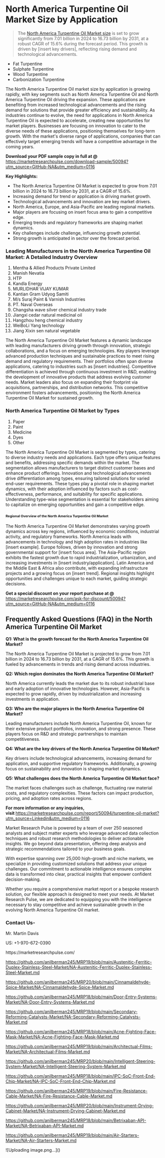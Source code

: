 <h1>North America Turpentine Oil Market&nbsp;Size by Application</h1><blockquote><p>The <a href="https://marketresearchpulse.com/download-sample/50094?utm_source=GitHub-NA&amp;utm_medium=0116">North America Turpentine Oil Market size</a> is set to grow significantly from 7.01 billion in 2024 to 16.73 billion by 2031, at a robust CAGR of 15.6% during the forecast period. This growth is driven by [insert key drivers], reflecting rising demand and technological advancements.</p></blockquote><ul><li>Fat Turpentine<li> Sulphate Turpentine<li> Wood Turpentine<li> Carbonization Turpentine</li></ul><p>The North America Turpentine Oil market size by application is growing rapidly, with key segments such as North America Turpentine Oil and North America Turpentine Oil driving the expansion. These applications are benefiting from increased technological advancements and the rising demand for solutions that provide greater efficiency and sustainability. As industries continue to evolve, the need for applications in North America Turpentine Oil is expected to accelerate, creating new opportunities for market players. Businesses are focusing on innovation to cater to the diverse needs of these applications, positioning themselves for long-term growth. With the market's diverse range of applications, companies that can effectively target emerging trends will have a competitive advantage in the coming years.</p><p><strong>Download your PDF sample copy in full at @ </strong><a href="https://marketresearchpulse.com/download-sample/50094?utm_source=GitHub-NA&amp;utm_medium=0116">https://marketresearchpulse.com/download-sample/50094?utm_source=GitHub-NA&amp;utm_medium=0116</a></p><p><strong>Key Highlights: </strong></p><ul><li>The North America Turpentine Oil Market is expected to grow from 7.01 billion in 2024 to 16.73 billion by 2031, at a CAGR of 15.6%.</li><li>Increasing demand for trend or application is driving market growth.</li><li>Technological advancements and innovation are key market drivers.</li><li>North America, Europe, and Asia-Pacific are leading regional markets.</li><li>Major players are focusing on insert focus area to gain a competitive edge.</li><li>Emerging trends and regulatory frameworks are shaping market dynamics.</li><li>Key challenges include challenge, influencing growth potential.</li><li>Strong growth is anticipated in sector over the forecast period.</li></ul><h3>Leading Manufacturers in the North America Turpentine Oil Market: A Detailed Industry Overview</h3><ol><li>Mentha & Allied Products Private Limited</li><li>Manish Nevatia</li><li>HTP</li><li>Kandla Energy</li><li>MURLIDHAR VIJAY KUMAR</li><li>Kantian Gram Udyog Samiti</li><li>M/s Suraj Paint & Varnish Industries</li><li>PT. Naval Overseas</li><li>Changsha wave silver chemical industry trade</li><li>Jiangxi cedar natural medicinal oil</li><li>Hangzhou heng chemical industry</li><li>WeiBoLi Yang technology</li><li>Jiang Xixin sen natural vegetable</li></ol><div class="flex max-w-full flex-col flex-grow"><div class="min-h-8 text-message flex w-full flex-col items-end gap-2 whitespace-normal break-words [.text-message+&amp;]:mt-5" dir="auto" data-message-author-role="assistant" data-message-id="fd8432e4-4910-450d-b182-61b7bfb0a01f" data-message-model-slug="gpt-4o"><div class="flex w-full flex-col gap-1 empty:hidden first:pt-[3px]"><div class="markdown prose w-full break-words dark:prose-invert light"><p>The North America Turpentine Oil Market features a dynamic landscape with leading manufacturers driving growth through innovation, strategic collaborations, and a focus on emerging technologies. Key players leverage advanced production techniques and sustainable practices to meet rising demand and regulatory requirements. Their portfolios often span diverse applications, catering to industries such as [insert industries]. Competitive differentiation is achieved through continuous investment in R&amp;D, enabling the development of innovative products that address evolving customer needs. Market leaders also focus on expanding their footprint via acquisitions, partnerships, and distribution networks. This competitive environment fosters advancements, positioning the North America Turpentine Oil Market for sustained growth.</p></div></div></div></div><h3>North America Turpentine Oil Market by Types</h3><ol><li>Paper<li> Paint<li> Medicine<li> Dyes<li> Other</li></ol><div class="flex max-w-full flex-col flex-grow"><div class="min-h-8 text-message flex w-full flex-col items-end gap-2 whitespace-normal break-words [.text-message+&amp;]:mt-5" dir="auto" data-message-author-role="assistant" data-message-id="084470be-0bb7-4664-bddf-5156b4f41249" data-message-model-slug="gpt-4o-mini"><div class="flex w-full flex-col gap-1 empty:hidden first:pt-[3px]"><div class="markdown prose w-full break-words dark:prose-invert light"><p>The North America Turpentine Oil Market is segmented by types, catering to diverse industry needs and applications. Each type offers unique features and benefits, addressing specific demands within the market. The segmentation allows manufacturers to target distinct customer bases and enhance product offerings. Innovation and technological advancements drive differentiation among types, ensuring tailored solutions for varied end-user requirements. These types play a pivotal role in shaping market dynamics, with their adoption influenced by factors such as cost-effectiveness, performance, and suitability for specific applications. Understanding type-wise segmentation is essential for stakeholders aiming to capitalize on emerging opportunities and gain a competitive edge.</p></div></div></div></div><h3><span style="font-size: 11px;">Regional Overview of the North America Turpentine Oil Market</span></h3><div class="flex max-w-full flex-col flex-grow"><div class="min-h-8 text-message flex w-full flex-col items-end gap-2 whitespace-normal break-words [.text-message+&amp;]:mt-5" dir="auto" data-message-author-role="assistant" data-message-id="e9038762-ce64-4e30-91c9-9bd413514231" data-message-model-slug="gpt-4o-mini"><div class="flex w-full flex-col gap-1 empty:hidden first:pt-[3px]"><div class="markdown prose w-full break-words dark:prose-invert light"><p>The North America Turpentine Oil Market demonstrates varying growth dynamics across key regions, influenced by economic conditions, industrial activity, and regulatory frameworks. North America leads with advancements in technology and high adoption rates in industries like [insert example]. Europe follows, driven by innovation and strong governmental support for [insert focus area]. The Asia-Pacific region exhibits the fastest growth due to rapid industrialization, urbanization, and increasing investments in [insert industry/application]. Latin America and the Middle East &amp; Africa also contribute, with expanding infrastructure projects and a growing focus on [insert trend]. Regional insights highlight opportunities and challenges unique to each market, guiding strategic decisions.</p></div></div></div></div><p><strong>Get a special discount on your report purchase at @ </strong><a href="https://marketresearchpulse.com/ask-for-discount/50094?utm_source=GitHub-NA&amp;utm_medium=0116">https://marketresearchpulse.com/ask-for-discount/50094?utm_source=GitHub-NA&amp;utm_medium=0116</a></p><h2>Frequently Asked Questions (FAQ) in the North America Turpentine Oil Market</h2><p><strong>Q1: What is the growth forecast for the North America Turpentine Oil Market?</strong></p><p>The North America Turpentine Oil Market is projected to grow from 7.01 billion in 2024 to 16.73 billion by 2031, at a CAGR of 15.6%. This growth is fueled by advancements in trends and rising demand across industries.</p><p><strong>Q2: Which region dominates the North America Turpentine Oil Market?</strong></p><p>North America currently leads the market due to its robust industrial base and early adoption of innovative technologies. However, Asia-Pacific is expected to grow rapidly, driven by industrialization and increasing investments in application.</p><p><strong>Q3: Who are the major players in the North America Turpentine Oil Market?</strong></p><p>Leading manufacturers include North America Turpentine Oil, known for their extensive product portfolios, innovation, and strong presence. These players focus on R&amp;D and strategic partnerships to maintain competitiveness.</p><p><strong>Q4: What are the key drivers of the North America Turpentine Oil Market?</strong></p><p>Key drivers include technological advancements, increasing demand for application, and supportive regulatory frameworks. Additionally, a growing focus on sustainability and innovation is shaping market dynamics.</p><p><strong>Q5: What challenges does the North America Turpentine Oil Market face?</strong></p><p>The market faces challenges such as challenge, fluctuating raw material costs, and regulatory complexities. These factors can impact production, pricing, and adoption rates across regions.</p><p><strong>For more information or any inquiries, visit&nbsp;</strong><a href="https://marketresearchpulse.com/report/50094/turpentine-oil-market?utm_source=Linkedin&utm_medium=0116">https://marketresearchpulse.com/report/50094/turpentine-oil-market?utm_source=Linkedin&utm_medium=0116</a></p><p>Market Research Pulse is powered by a team of over 250 seasoned analysts and subject matter experts who leverage advanced data collection techniques and robust research methodologies to deliver actionable insights. We go beyond data presentation, offering deep analysis and strategic recommendations tailored to your business goals.</p><p>With expertise spanning over 25,000 high-growth and niche markets, we specialize in providing customized solutions that address your unique challenges. Our commitment to actionable intelligence ensures complex data is transformed into clear, practical insights that empower confident decision-making.</p><p>Whether you require a comprehensive market report or a bespoke research solution, our flexible approach is designed to meet your needs. At Market Research Pulse, we are dedicated to equipping you with the intelligence necessary to stay competitive and achieve sustainable growth in the evolving North America Turpentine Oil market.</p><h3><strong>Contact Us-</strong></h3><p>Mr. Martin Davis</p><p>US: +1-970-672-0390</p><p>https://marketresearchpulse.com/</p><p><a href="https://github.com/anilberman245/MRP19/blob/main/Austenitic-Ferritic-Duplex-Stainless-Steel-Market/NA-Austenitic-Ferritic-Duplex-Stainless-Steel-Market.md">https://github.com/anilberman245/MRP19/blob/main/Austenitic-Ferritic-Duplex-Stainless-Steel-Market/NA-Austenitic-Ferritic-Duplex-Stainless-Steel-Market.md</a></p><p><a href="https://github.com/anilberman245/MRP20/blob/main/Cinnamaldehyde-Spice-Market/NA-Cinnamaldehyde-Spice-Market.md">https://github.com/anilberman245/MRP20/blob/main/Cinnamaldehyde-Spice-Market/NA-Cinnamaldehyde-Spice-Market.md</a></p><p><a href="https://github.com/anilberman245/MRP18/blob/main/Door-Entry-Systems-Market/NA-Door-Entry-Systems-Market.md">https://github.com/anilberman245/MRP18/blob/main/Door-Entry-Systems-Market/NA-Door-Entry-Systems-Market.md</a></p><p><a href="https://github.com/anilberman245/MRP19/blob/main/Secondary-Reforming-Catalysts-Market/NA-Secondary-Reforming-Catalysts-Market.md">https://github.com/anilberman245/MRP19/blob/main/Secondary-Reforming-Catalysts-Market/NA-Secondary-Reforming-Catalysts-Market.md</a></p><p><a href="https://github.com/anilberman245/MRP18/blob/main/Acne-Fighting-Face-Mask-Market/NA-Acne-Fighting-Face-Mask-Market.md">https://github.com/anilberman245/MRP18/blob/main/Acne-Fighting-Face-Mask-Market/NA-Acne-Fighting-Face-Mask-Market.md</a></p><p><a href="https://github.com/anilberman245/MRP19/blob/main/Architectual-Films-Market/NA-Architectual-Films-Market.md">https://github.com/anilberman245/MRP19/blob/main/Architectual-Films-Market/NA-Architectual-Films-Market.md</a></p><p><a href="https://github.com/anilberman245/MRP20/blob/main/Intelligent-Steering-System-Market/NA-Intelligent-Steering-System-Market.md">https://github.com/anilberman245/MRP20/blob/main/Intelligent-Steering-System-Market/NA-Intelligent-Steering-System-Market.md</a></p><p><a href="https://github.com/anilberman245/MRP18/blob/main/IPC-SoC-Front-End-Chip-Market/NA-IPC-SoC-Front-End-Chip-Market.md">https://github.com/anilberman245/MRP18/blob/main/IPC-SoC-Front-End-Chip-Market/NA-IPC-SoC-Front-End-Chip-Market.md</a></p><p><a href="https://github.com/anilberman245/MRP19/blob/main/Fire-Resistance-Cable-Market/NA-Fire-Resistance-Cable-Market.md">https://github.com/anilberman245/MRP19/blob/main/Fire-Resistance-Cable-Market/NA-Fire-Resistance-Cable-Market.md</a></p><p><a href="https://github.com/anilberman245/MRP20/blob/main/Instrument-Drying-Cabinet-Market/NA-Instrument-Drying-Cabinet-Market.md">https://github.com/anilberman245/MRP20/blob/main/Instrument-Drying-Cabinet-Market/NA-Instrument-Drying-Cabinet-Market.md</a></p><p><a href="https://github.com/anilberman245/MRP18/blob/main/Betrixaban-API-Market/NA-Betrixaban-API-Market.md">https://github.com/anilberman245/MRP18/blob/main/Betrixaban-API-Market/NA-Betrixaban-API-Market.md</a></p><p><a href="https://github.com/anilberman245/MRP19/blob/main/Air-Starters-Market/NA-Air-Starters-Market.md">https://github.com/anilberman245/MRP19/blob/main/Air-Starters-Market/NA-Air-Starters-Market.md</a></p>
![Uploading image.png…]()

